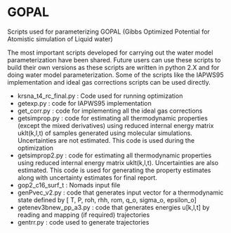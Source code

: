 # GOPAL
Scripts used for parameterizing GOPAL (Gibbs Optimized Potential for Atomistic simulation of Liquid water)

The most important scripts developed for carrying out the water model parameterization have been shared. Future users can use these scripts to build their own versions as these scripts are written in python 2.X and for doing water model parameterization. Some of the scripts like the IAPWS95 implementation and ideal gas corrections scripts can be used directly.  

* krsna_t4_rc_final.py : Code used for running optimization 
* getexp.py : code for IAPWS95 implementation  
* get_corr.py : code for implementing all the ideal gas corrections 
* getsimprop.py : code for estimating all thermodynamic properties (except the mixed derivatives) using reduced internal energy matrix uklt(k,l,t) of samples generated using molecular simulations. Uncertainties are not estimated. This code is used during the optimization 
* getsimprop2.py : code for estimating all thermodynamic properties using reduced internal energy matrix uklt(k,l,t). Uncertainties are also estimated. This code is used for generating the property estimates along with uncertainty estimates for final report. 
* gop2_c16_surf_t : Nomads input file 
* genPvec_v2.py : code that generates input vector for a thermodynamic state defined by [ T, P, roh, rhh, rom, q_o, sigma_o, epsilon_o]
* getenev3bnew_pp_a3.py : code that generates energies u[k,l,t] by reading and mapping (if required) trajectories 
* gentrr.py : code used to generate trajectories 





